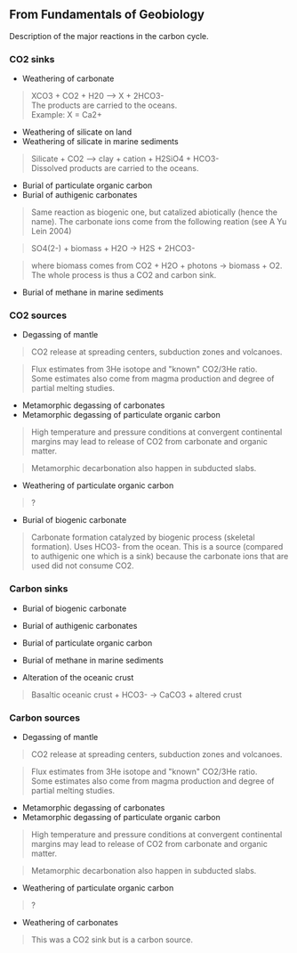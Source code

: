 From Fundamentals of Geobiology
---

Description of the major reactions in the carbon cycle. 

### CO2 sinks

* Weathering of carbonate

>XCO3 + CO2 + H20 --> X + 2HCO3-   
The products are carried to the oceans.  
Example: X = Ca2+

* Weathering of silicate on land
* Weathering of silicate in marine sediments

>Silicate + CO2 --> clay + cation + H2SiO4 + HCO3-  
Dissolved products are carried to the oceans.

* Burial of particulate organic carbon
* Burial of authigenic carbonates

>Same reaction as biogenic one, but catalized abiotically (hence
the name). The carbonate ions come from the following reation
(see A Yu Lein 2004) 

>SO4(2-) + biomass + H2O -> H2S + 2HCO3-

>where biomass comes from CO2 + H2O + photons -> biomass + O2.
>The whole process is thus a CO2 and carbon sink.

* Burial of methane in marine sediments


### CO2 sources

* Degassing of mantle

>CO2 release at spreading centers, subduction zones and volcanoes.

>Flux estimates from 3He isotope and "known" CO2/3He ratio.    
Some estimates also come from magma production and degree of 
partial melting studies.

* Metamorphic degassing of carbonates
* Metamorphic degassing of particulate organic carbon

>High temperature and pressure conditions at convergent continental
margins may lead to release of CO2 from carbonate and organic matter.

>Metamorphic decarbonation also happen in subducted slabs.

* Weathering of particulate organic carbon

>?

* Burial of biogenic carbonate

>Carbonate formation catalyzed by biogenic process (skeletal formation). Uses HCO3- from the ocean. This is a source (compared to authigenic one which is a sink) because the carbonate ions that are used did not consume CO2.

### Carbon sinks

* Burial of biogenic carbonate
* Burial of authigenic carbonates
* Burial of particulate organic carbon
* Burial of methane in marine sediments


* Alteration of the oceanic crust

>Basaltic oceanic crust + HCO3- -> CaCO3 + altered crust

### Carbon sources

* Degassing of mantle

>CO2 release at spreading centers, subduction zones and volcanoes.

>Flux estimates from 3He isotope and "known" CO2/3He ratio.    
Some estimates also come from magma production and degree of 
partial melting studies.

* Metamorphic degassing of carbonates
* Metamorphic degassing of particulate organic carbon

>High temperature and pressure conditions at convergent continental
margins may lead to release of CO2 from carbonate and organic matter.

>Metamorphic decarbonation also happen in subducted slabs.

* Weathering of particulate organic carbon

>?

* Weathering of carbonates

>This was a CO2 sink but is a carbon source.
